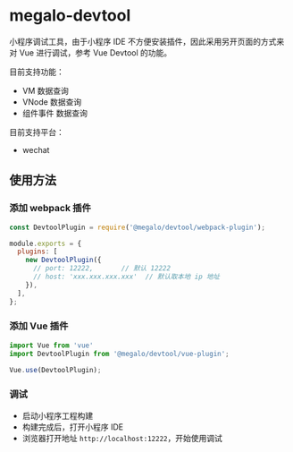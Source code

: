 # megalo-devtool

小程序调试工具，由于小程序 IDE 不方便安装插件，因此采用另开页面的方式来对 Vue 进行调试，参考 Vue Devtool 的功能。

目前支持功能：

- VM 数据查询
- VNode 数据查询
- 组件事件 数据查询

目前支持平台：

- wechat

## 使用方法

### 添加 webpack 插件

```javascript
const DevtoolPlugin = require('@megalo/devtool/webpack-plugin');

module.exports = {
  plugins: [
    new DevtoolPlugin({
      // port: 12222,       // 默认 12222
      // host: 'xxx.xxx.xxx.xxx'  // 默认取本地 ip 地址
    }),
  ],
};
```

### 添加 Vue 插件

```javascript
import Vue from 'vue'
import DevtoolPlugin from '@megalo/devtool/vue-plugin';

Vue.use(DevtoolPlugin);
```

### 调试

- 启动小程序工程构建
- 构建完成后，打开小程序 IDE
- 浏览器打开地址 `http://localhost:12222`，开始使用调试